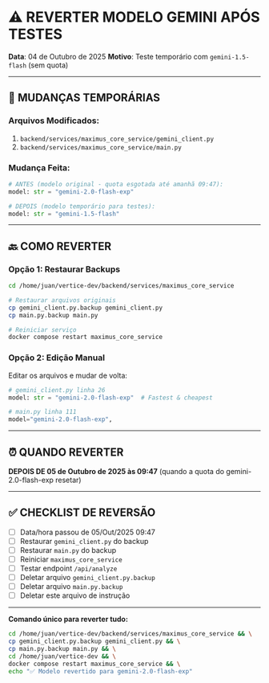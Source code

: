 # ⚠️ REVERTER MODELO GEMINI APÓS TESTES

**Data**: 04 de Outubro de 2025
**Motivo**: Teste temporário com `gemini-1.5-flash` (sem quota)

---

## 🔄 MUDANÇAS TEMPORÁRIAS

### Arquivos Modificados:
1. `backend/services/maximus_core_service/gemini_client.py`
2. `backend/services/maximus_core_service/main.py`

### Mudança Feita:
```python
# ANTES (modelo original - quota esgotada até amanhã 09:47):
model: str = "gemini-2.0-flash-exp"

# DEPOIS (modelo temporário para testes):
model: str = "gemini-1.5-flash"
```

---

## 🔙 COMO REVERTER

### Opção 1: Restaurar Backups
```bash
cd /home/juan/vertice-dev/backend/services/maximus_core_service

# Restaurar arquivos originais
cp gemini_client.py.backup gemini_client.py
cp main.py.backup main.py

# Reiniciar serviço
docker compose restart maximus_core_service
```

### Opção 2: Edição Manual
Editar os arquivos e mudar de volta:
```python
# gemini_client.py linha 26
model: str = "gemini-2.0-flash-exp"  # Fastest & cheapest

# main.py linha 111
model="gemini-2.0-flash-exp",
```

---

## ⏰ QUANDO REVERTER

**DEPOIS DE 05 de Outubro de 2025 às 09:47**
(quando a quota do gemini-2.0-flash-exp resetar)

---

## ✅ CHECKLIST DE REVERSÃO

- [ ] Data/hora passou de 05/Out/2025 09:47
- [ ] Restaurar `gemini_client.py` do backup
- [ ] Restaurar `main.py` do backup
- [ ] Reiniciar `maximus_core_service`
- [ ] Testar endpoint `/api/analyze`
- [ ] Deletar arquivo `gemini_client.py.backup`
- [ ] Deletar arquivo `main.py.backup`
- [ ] Deletar este arquivo de instrução

---

**Comando único para reverter tudo:**
```bash
cd /home/juan/vertice-dev/backend/services/maximus_core_service && \
cp gemini_client.py.backup gemini_client.py && \
cp main.py.backup main.py && \
cd /home/juan/vertice-dev && \
docker compose restart maximus_core_service && \
echo "✅ Modelo revertido para gemini-2.0-flash-exp"
```
